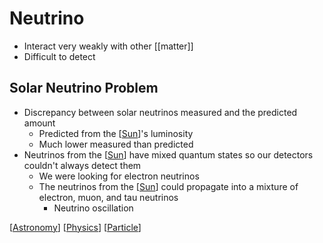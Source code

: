 # Neutrino

- Interact very weakly with other [[matter]]
- Difficult to detect

## Solar Neutrino Problem

- Discrepancy between solar neutrinos measured and the predicted amount
  - Predicted from the [[Sun]]'s luminosity
  - Much lower measured than predicted
- Neutrinos from the [[Sun]] have mixed quantum states so our detectors couldn't always detect them
  - We were looking for electron neutrinos
  - The neutrinos from the [[Sun]] could propagate into a mixture of electron, muon, and tau neutrinos
    - Neutrino oscillation

[[Astronomy]] [[Physics]] [[Particle]]

[//begin]: # "Autogenerated link references for markdown compatibility"
[Sun]: sun "Sun"
[Astronomy]: astronomy "Astronomy"
[Physics]: physics "Physics"
[Particle]: particle "Particle"
[//end]: # "Autogenerated link references"